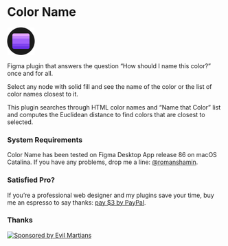 # Color Name

<img width="64" height="64" src="images/icon.png" title="Color Name Icon">

Figma plugin that answers the question “How should I name this color?” once and for all.

Select any node with solid fill and see the name of the color or the list of color names closest to it.

This plugin searches through HTML color names and “Name that Color” list and computes the Euclidean distance to find colors that are closest to selected.

### System Requirements

Color Name has been tested on Figma Desktop App release 86 on macOS Catalina. If you have any problems, drop me a line: [@romanshamin].

[@romanshamin]: https://twitter.com/romanshamin

### Satisfied Pro?

If you’re a professional web designer and my plugins save your time, buy me an espresso to say thanks: [pay $3 by PayPal].

[pay $3 by paypal]: https://www.paypal.me/romanshamin/3

### Thanks

<a href="https://evilmartians.com/?utm_source=figma-plugin-color-name">
<img src="https://evilmartians.com/badges/sponsored-by-evil-martians.svg" alt="Sponsored by Evil Martians" width="236" height="54"></a>
